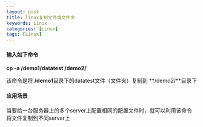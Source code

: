 ```yaml
---
layout: post
title: linux复制文件或文件夹
keywords: Linux
categories: [Linux]
tags: [Linux]
---
```

#### 输入如下命令
**cp -a /demo1/datatest /demo2/**

该命令是将 **/demo1**目录下的datatest文件（文件夹）复制到 **/demo2/**目录下

#### 应用场景
当要给一台服务器上的多个server上配置相同的配置文件时，就可以利用该命令将文件复制到不同server上







